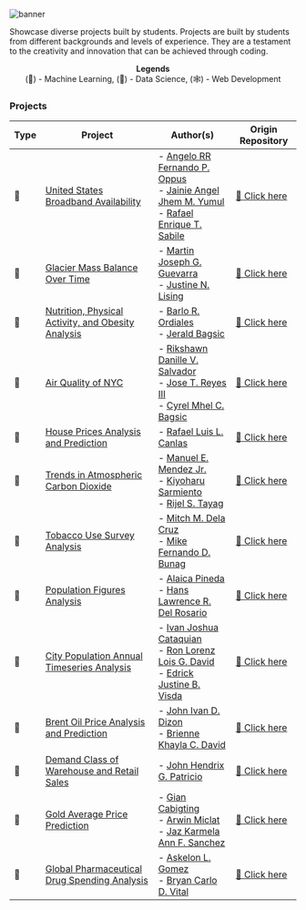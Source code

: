 ![banner](https://i.imgur.com/rAsN6yw.png)

Showcase diverse projects built by students. Projects are built by students from different backgrounds and levels of experience. They are a testament to the creativity and innovation that can be achieved through coding. 

<div align='center'>

**Legends**  
(🧠) - Machine Learning, (🧪) - Data Science, (🕸️) - Web Development

</div>


### Projects 

| Type | Project | Author(s) | Origin Repository |  
| --- | --- | --- | --- |
|🧠 | [United States Broadband Availability](https://github.com/aelluminate/united-states-broadband-availability) | - [Angelo RR Fernando P. Oppus](https://github.com/Cless41) <br /> - [Jainie Angel Jhem M. Yumul](https://github.com/JAINIE12) <br />  - [Rafael Enrique T. Sabile](https://github.com/HAU-RafaelES) | [🔗 Click here](https://github.com/Cless41/SFTDSNLAB-FINALS) | 
|🧠 | [Glacier Mass Balance Over Time](https://github.com/aelluminate/glacier-mass-balance-over-time) | - [Martin Joseph G. Guevarra](https://github.com/MJGuevarra17) <br /> - [Justine N. Lising](https://github.com/JustineDJANGO29) | [🔗 Click here](https://github.com/MJGuevarra17/Lising_Guevarra_CPE402_FinalExam) | 
|🧠 | [Nutrition, Physical Activity, and Obesity Analysis](https://github.com/aelluminate/nutrition-physical-activity-obesity-analysis) | - [Barlo R. Ordiales](https://github.com/BarloBRO) <br /> - [Jerald Bagsic](https://github.com/Jerald011003) |  [🔗 Click here](https://github.com/Jerald011003/BRFSS-Analysis) | 
|🧠 | [Air Quality of NYC](https://github.com/aelluminate/air-quality-of-nyc) | - [Rikshawn Danille V. Salvador](https://github.com/KushyKooo) <br /> - [Jose T. Reyes III](https://github.com/JoseIII) <br /> - [Cyrel Mhel C. Bagsic](https://github.com/Cycybagsic) |  [🔗 Click here](https://github.com/KushyKooo/Air-Quality-SOFTDSN-FINALS) | 
|🧠 | [House Prices Analysis and Prediction](https://github.com/aelluminate/house-prices-analysis-and-prediction) | - [Rafael Luis L. Canlas](https://github.com/chighati) | [🔗 Click here](https://github.com/chighati/SOFTDESL_Finals) | 
|🧠 | [Trends in Atmospheric Carbon Dioxide](https://github.com/aelluminate/trends-in-atmospheric-carbon-dioxide) | - [Manuel E. Mendez Jr.](https://github.com/scruBB29) <br /> - [Kiyoharu Sarmiento](https://github.com/klstxii) <br />  - [Rijel S. Tayag](https://github.com/Arj3l) | [🔗 Click here](https://github.com/Arj3l/CO2-PPM-Final) | 
|🧠 | [Tobacco Use Survey Analysis](https://github.com/aelluminate/tobacco-use-survey-analysis) | - [Mitch M. Dela Cruz](https://github.com/mitsucatsu) <br /> - [Mike Fernando D. Bunag](https://github.com/ryokii-jpg)  | [🔗 Click here](https://github.com/ryokii-jpg/tobaco-analysis) |
|🧠 | [Population Figures Analysis](https://github.com/aelluminate/population-figures-analysis) | - [Alaica Pineda](https://github.com/Alaics) <br /> - [Hans Lawrence R. Del Rosario](https://github.com/Lawrenceio) |  [🔗 Click here](https://github.com/Alaics/Softdsnl-Finals-Population) | 
| 🧠 | [City Population Annual Timeseries Analysis](https://github.com/aelluminate/city-population-annual-time-series-analysis) | - [Ivan Joshua Cataquian](https://github.com/C474Q) <br /> - [Ron Lorenz Lois G. David](https://github.com/Rnenz1030) <br />  - [Edrick Justine B. Visda](https://github.com/Ejbv) | [🔗 Click here](https://github.com/C474Q/SDSNL-FINAL-EXAMS) |
| 🧠 | [Brent Oil Price Analysis and Prediction](https://github.com/aelluminate/brent-oil-price-analysis-and-prediction) | - [John Ivan D. Dizon](https://github.com/jivndzn) <br /> - [Brienne Khayla C. David](https://github.com/briedvd) | [🔗 Click here](https://github.com/jivndzn/softdes-finals) | 
| 🧠 | [Demand Class of Warehouse and Retail Sales](https://github.com/aelluminate/demand-class-of-warehouse-and-retail-sales) | - [John Hendrix G. Patricio](https://github.com/drixxu) | [🔗 Click here](https://github.com/drixxu/swdsnlabfinals) | 
| 🧠 | [Gold Average Price Prediction](https://github.com/aelluminate/gold-average-price-prediction) | - [Gian Cabigting](https://github.com/naigggs) <br /> - [Arwin Miclat](https://github.com/Rejhinald) <br /> - [Jaz Karmela Ann F. Sanchez](https://github.com/jimjam12) | [🔗 Click here](https://github.com/naigggs/gold-price-prediction) | 
| 🧠 | [Global Pharmaceutical Drug Spending Analysis](https://github.com/aelluminate/global-pharmaceutical-drug-spending-analysis) | - [Askelon L. Gomez](https://github.com/AskeLione) <br /> - [Bryan Carlo D. Vital](https://github.com/Brycdv) | [🔗 Click here](https://github.com/Brycdv/Analyzing-Global-Pharmaceutical-Drug-Spending-Trends.) | 